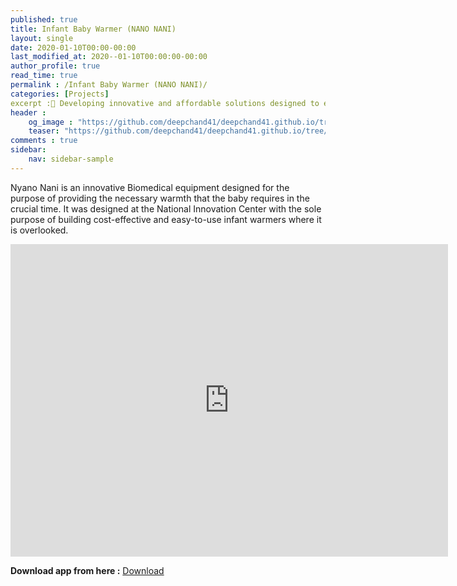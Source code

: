 ```yaml
---
published: true
title: Infant Baby Warmer (NANO NANI)
layout: single
date: 2020-01-10T00:00-00:00
last_modified_at: 2020--01-10T00:00:00-00:00
author_profile: true
read_time: true
permalink : /Infant Baby Warmer (NANO NANI)/
categories: [Projects]
excerpt :👶 Developing innovative and affordable solutions designed to enhance and modernize healthcare services in Nepal..
header :
    og_image : "https://github.com/deepchand41/deepchand41.github.io/tree/main/images/baby-warmer.original.height-500.png"
    teaser: "https://github.com/deepchand41/deepchand41.github.io/tree/main/images/baby-warmer.original.height-500.png"
comments : true
sidebar:
    nav: sidebar-sample
---
```


Nyano Nani is an innovative Biomedical equipment designed for the purpose of providing the necessary warmth that the baby requires in the crucial time. It was designed at the National Innovation Center with the sole purpose of building cost-effective and easy-to-use infant warmers where it is overlooked.

<iframe width="700" height="500" src="https://www.youtube.com/embed/Bo6NMnqotOA" frameborder="0" allow="accelerometer; autoplay; encrypted-media; gyroscope; picture-in-picture" allowfullscreen></iframe>

<br>

**Download app from here :** <a href="https://apkpure.com/antigravity-ball/com.madan.madan" class="btn btn--success">Download</a>


